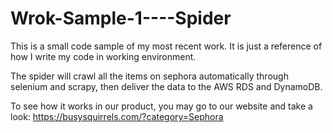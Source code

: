 # Wrok-Sample-1----Spider

This is a small code sample of my most recent work. It is just a reference of how I write my code in working environment.

The spider will crawl all the items on sephora automatically through selenium and scrapy, then deliver the data to the AWS RDS and DynamoDB.

To see how it works in our product, you may go to our website and take a look: https://busysquirrels.com/?category=Sephora
